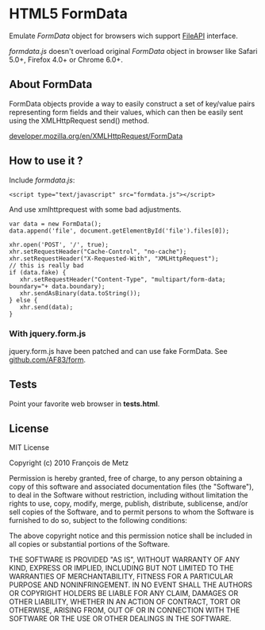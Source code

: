 # HTML5 FormData

Emulate *FormData* object for browsers wich support [FileAPI](http://www.w3.org/TR/FileAPI/) interface.

*formdata.js* doesn't overload original *FormData* object in browser like Safari 5.0+, Firefox 4.0+ or Chrome 6.0+.

## About FormData

FormData objects provide a way to easily construct a set of key/value pairs representing form fields and their values, which can then be easily sent using the XMLHttpRequest send() method.

[developer.mozilla.org/en/XMLHttpRequest/FormData](https://developer.mozilla.org/en/XMLHttpRequest/FormData)

## How to use it ?

Include *formdata.js*:

    <script type="text/javascript" src="formdata.js"></script>

And use xmlhttprequest with some bad adjustments.

    var data = new FormData();
    data.append('file', document.getElementById('file').files[0]);

    xhr.open('POST', '/', true);
    xhr.setRequestHeader("Cache-Control", "no-cache");
    xhr.setRequestHeader("X-Requested-With", "XMLHttpRequest");
    // this is really bad
    if (data.fake) {
       xhr.setRequestHeader("Content-Type", "multipart/form-data; boundary="+ data.boundary);
       xhr.sendAsBinary(data.toString());
    } else {
       xhr.send(data);
    }

### With jquery.form.js

jquery.form.js have been patched and can use fake FormData. See [github.com/AF83/form](https://github.com/AF83/form).

## Tests

Point your favorite web browser in **tests.html**.

## License

MIT License

Copyright (c) 2010 François de Metz

Permission is hereby granted, free of charge, to any person obtaining a copy
of this software and associated documentation files (the "Software"), to deal
in the Software without restriction, including without limitation the rights
to use, copy, modify, merge, publish, distribute, sublicense, and/or sell
copies of the Software, and to permit persons to whom the Software is
furnished to do so, subject to the following conditions:

The above copyright notice and this permission notice shall be included in
all copies or substantial portions of the Software.

THE SOFTWARE IS PROVIDED "AS IS", WITHOUT WARRANTY OF ANY KIND, EXPRESS OR
IMPLIED, INCLUDING BUT NOT LIMITED TO THE WARRANTIES OF MERCHANTABILITY,
FITNESS FOR A PARTICULAR PURPOSE AND NONINFRINGEMENT. IN NO EVENT SHALL THE
AUTHORS OR COPYRIGHT HOLDERS BE LIABLE FOR ANY CLAIM, DAMAGES OR OTHER
LIABILITY, WHETHER IN AN ACTION OF CONTRACT, TORT OR OTHERWISE, ARISING FROM,
OUT OF OR IN CONNECTION WITH THE SOFTWARE OR THE USE OR OTHER DEALINGS IN
THE SOFTWARE.
